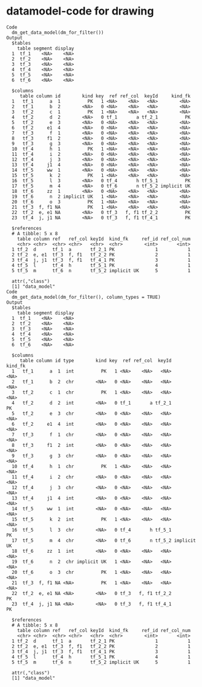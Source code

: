 # datamodel-code for drawing

    Code
      dm_get_data_model(dm_for_filter())
    Output
      $tables
        table segment display
      1  tf_1    <NA>    <NA>
      2  tf_2    <NA>    <NA>
      3  tf_3    <NA>    <NA>
      4  tf_4    <NA>    <NA>
      5  tf_5    <NA>    <NA>
      6  tf_6    <NA>    <NA>
      
      $columns
         table column id        kind key  ref ref_col  keyId     kind_fk
      1   tf_1      a  1          PK   1 <NA>    <NA>   <NA>        <NA>
      2   tf_1      b  2        <NA>   0 <NA>    <NA>   <NA>        <NA>
      3   tf_2      c  1          PK   1 <NA>    <NA>   <NA>        <NA>
      4   tf_2      d  2        <NA>   0 tf_1       a tf_2_1          PK
      5   tf_2      e  3        <NA>   0 <NA>    <NA>   <NA>        <NA>
      6   tf_2     e1  4        <NA>   0 <NA>    <NA>   <NA>        <NA>
      7   tf_3      f  1        <NA>   0 <NA>    <NA>   <NA>        <NA>
      8   tf_3     f1  2        <NA>   0 <NA>    <NA>   <NA>        <NA>
      9   tf_3      g  3        <NA>   0 <NA>    <NA>   <NA>        <NA>
      10  tf_4      h  1          PK   1 <NA>    <NA>   <NA>        <NA>
      11  tf_4      i  2        <NA>   0 <NA>    <NA>   <NA>        <NA>
      12  tf_4      j  3        <NA>   0 <NA>    <NA>   <NA>        <NA>
      13  tf_4     j1  4        <NA>   0 <NA>    <NA>   <NA>        <NA>
      14  tf_5     ww  1        <NA>   0 <NA>    <NA>   <NA>        <NA>
      15  tf_5      k  2          PK   1 <NA>    <NA>   <NA>        <NA>
      16  tf_5      l  3        <NA>   0 tf_4       h tf_5_1          PK
      17  tf_5      m  4        <NA>   0 tf_6       n tf_5_2 implicit UK
      18  tf_6     zz  1        <NA>   0 <NA>    <NA>   <NA>        <NA>
      19  tf_6      n  2 implicit UK   1 <NA>    <NA>   <NA>        <NA>
      20  tf_6      o  3          PK   1 <NA>    <NA>   <NA>        <NA>
      21  tf_3  f, f1 NA          PK   1 <NA>    <NA>   <NA>        <NA>
      22  tf_2  e, e1 NA        <NA>   0 tf_3   f, f1 tf_2_2          PK
      23  tf_4  j, j1 NA        <NA>   0 tf_3   f, f1 tf_4_1          PK
      
      $references
      # A tibble: 5 x 8
        table column ref   ref_col keyId  kind_fk     ref_id ref_col_num
        <chr> <chr>  <chr> <chr>   <chr>  <chr>        <int>       <int>
      1 tf_2  d      tf_1  a       tf_2_1 PK               1           1
      2 tf_2  e, e1  tf_3  f, f1   tf_2_2 PK               2           1
      3 tf_4  j, j1  tf_3  f, f1   tf_4_1 PK               3           1
      4 tf_5  l      tf_4  h       tf_5_1 PK               4           1
      5 tf_5  m      tf_6  n       tf_5_2 implicit UK      5           1
      
      attr(,"class")
      [1] "data_model"
    Code
      dm_get_data_model(dm_for_filter(), column_types = TRUE)
    Output
      $tables
        table segment display
      1  tf_1    <NA>    <NA>
      2  tf_2    <NA>    <NA>
      3  tf_3    <NA>    <NA>
      4  tf_4    <NA>    <NA>
      5  tf_5    <NA>    <NA>
      6  tf_6    <NA>    <NA>
      
      $columns
         table column id type        kind key  ref ref_col  keyId     kind_fk
      1   tf_1      a  1  int          PK   1 <NA>    <NA>   <NA>        <NA>
      2   tf_1      b  2  chr        <NA>   0 <NA>    <NA>   <NA>        <NA>
      3   tf_2      c  1  chr          PK   1 <NA>    <NA>   <NA>        <NA>
      4   tf_2      d  2  int        <NA>   0 tf_1       a tf_2_1          PK
      5   tf_2      e  3  chr        <NA>   0 <NA>    <NA>   <NA>        <NA>
      6   tf_2     e1  4  int        <NA>   0 <NA>    <NA>   <NA>        <NA>
      7   tf_3      f  1  chr        <NA>   0 <NA>    <NA>   <NA>        <NA>
      8   tf_3     f1  2  int        <NA>   0 <NA>    <NA>   <NA>        <NA>
      9   tf_3      g  3  chr        <NA>   0 <NA>    <NA>   <NA>        <NA>
      10  tf_4      h  1  chr          PK   1 <NA>    <NA>   <NA>        <NA>
      11  tf_4      i  2  chr        <NA>   0 <NA>    <NA>   <NA>        <NA>
      12  tf_4      j  3  chr        <NA>   0 <NA>    <NA>   <NA>        <NA>
      13  tf_4     j1  4  int        <NA>   0 <NA>    <NA>   <NA>        <NA>
      14  tf_5     ww  1  int        <NA>   0 <NA>    <NA>   <NA>        <NA>
      15  tf_5      k  2  int          PK   1 <NA>    <NA>   <NA>        <NA>
      16  tf_5      l  3  chr        <NA>   0 tf_4       h tf_5_1          PK
      17  tf_5      m  4  chr        <NA>   0 tf_6       n tf_5_2 implicit UK
      18  tf_6     zz  1  int        <NA>   0 <NA>    <NA>   <NA>        <NA>
      19  tf_6      n  2  chr implicit UK   1 <NA>    <NA>   <NA>        <NA>
      20  tf_6      o  3  chr          PK   1 <NA>    <NA>   <NA>        <NA>
      21  tf_3  f, f1 NA <NA>          PK   1 <NA>    <NA>   <NA>        <NA>
      22  tf_2  e, e1 NA <NA>        <NA>   0 tf_3   f, f1 tf_2_2          PK
      23  tf_4  j, j1 NA <NA>        <NA>   0 tf_3   f, f1 tf_4_1          PK
      
      $references
      # A tibble: 5 x 8
        table column ref   ref_col keyId  kind_fk     ref_id ref_col_num
        <chr> <chr>  <chr> <chr>   <chr>  <chr>        <int>       <int>
      1 tf_2  d      tf_1  a       tf_2_1 PK               1           1
      2 tf_2  e, e1  tf_3  f, f1   tf_2_2 PK               2           1
      3 tf_4  j, j1  tf_3  f, f1   tf_4_1 PK               3           1
      4 tf_5  l      tf_4  h       tf_5_1 PK               4           1
      5 tf_5  m      tf_6  n       tf_5_2 implicit UK      5           1
      
      attr(,"class")
      [1] "data_model"

